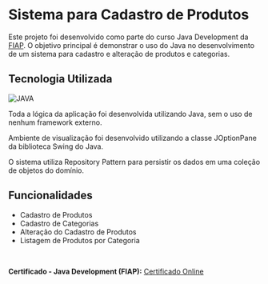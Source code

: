 # Sistema para Cadastro de Produtos

Este projeto foi desenvolvido como parte do curso Java Development da [FIAP](https://fiap.com.br/).
O objetivo principal é demonstrar o uso do Java no desenvolvimento de um sistema para cadastro e alteração de produtos e categorias.

## Tecnologia Utilizada

![JAVA](https://custom-icon-badges.demolab.com/badge/java-%23FF9900?style=for-the-badge&logo=java)

Toda a lógica da aplicação foi desenvolvida utilizando Java, sem o uso de nenhum framework externo.

Ambiente de visualização foi desenvolvido utilizando a classe JOptionPane da biblioteca Swing do Java.

O sistema utiliza Repository Pattern para persistir os dados em uma coleção de objetos do domínio.

## Funcionalidades

- Cadastro de Produtos
- Cadastro de Categorias
- Alteração do Cadastro de Produtos
- Listagem de Produtos por Categoria

<br>

<strong>Certificado - Java Development (FIAP):</strong> [Certificado Online](https://on.fiap.com.br/local/nanocourses/gerar_certificado.php?chave=362b8fb85b9837628e7378540018fa05&action=view)
